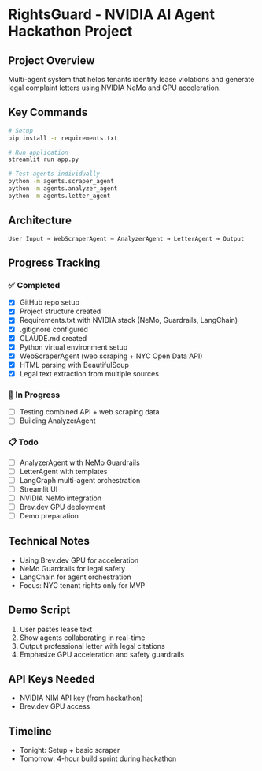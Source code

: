 # RightsGuard - NVIDIA AI Agent Hackathon Project

## Project Overview
Multi-agent system that helps tenants identify lease violations and generate legal complaint letters using NVIDIA NeMo and GPU acceleration.

## Key Commands
```bash
# Setup
pip install -r requirements.txt

# Run application  
streamlit run app.py

# Test agents individually
python -m agents.scraper_agent
python -m agents.analyzer_agent  
python -m agents.letter_agent
```

## Architecture
```
User Input → WebScraperAgent → AnalyzerAgent → LetterAgent → Output
```

## Progress Tracking

### ✅ Completed
- [x] GitHub repo setup
- [x] Project structure created
- [x] Requirements.txt with NVIDIA stack (NeMo, Guardrails, LangChain)
- [x] .gitignore configured
- [x] CLAUDE.md created
- [x] Python virtual environment setup
- [x] WebScraperAgent (web scraping + NYC Open Data API)
- [x] HTML parsing with BeautifulSoup
- [x] Legal text extraction from multiple sources

### 🔄 In Progress
- [ ] Testing combined API + web scraping data
- [ ] Building AnalyzerAgent

### 📋 Todo
- [ ] AnalyzerAgent with NeMo Guardrails
- [ ] LetterAgent with templates
- [ ] LangGraph multi-agent orchestration
- [ ] Streamlit UI
- [ ] NVIDIA NeMo integration
- [ ] Brev.dev GPU deployment
- [ ] Demo preparation

## Technical Notes
- Using Brev.dev GPU for acceleration
- NeMo Guardrails for legal safety
- LangChain for agent orchestration
- Focus: NYC tenant rights only for MVP

## Demo Script
1. User pastes lease text
2. Show agents collaborating in real-time
3. Output professional letter with legal citations
4. Emphasize GPU acceleration and safety guardrails

## API Keys Needed
- NVIDIA NIM API key (from hackathon)
- Brev.dev GPU access

## Timeline
- Tonight: Setup + basic scraper
- Tomorrow: 4-hour build sprint during hackathon